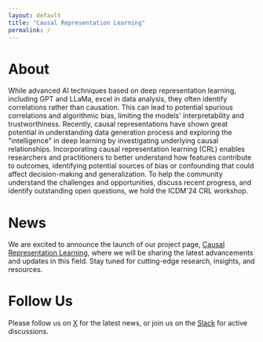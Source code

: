 ```yaml
---
layout: default
title: "Causal Representation Learning"
permalink: /
---
```


# About

While advanced AI techniques based on deep representation learning, including GPT and LLaMa, excel in data analysis, they often identify correlations rather than causation. This can lead to potential spurious correlations and algorithmic bias, limiting the models' interpretability and trustworthiness. Recently, causal representations have shown great potential in understanding data generation process and exploring the "intelligence" in deep learning by investigating underlying causal relationships. Incorporating causal representation learning (CRL) enables researchers and practitioners to better understand how features contribute to outcomes, identifying potential sources of bias or confounding that could affect decision-making and generalization. To help the community understand the challenges and opportunities, discuss recent progress, and identify outstanding open questions, we  hold the ICDM'24 CRL workshop.

# News

We are excited to announce the launch of our project page, [Causal Representation Learning](), where we will be sharing the latest advancements and updates in this field. Stay tuned for cutting-edge research, insights, and resources.


# Follow Us

Please follow us on [X]() for the latest news, or join us on the [Slack]() for active discussions.